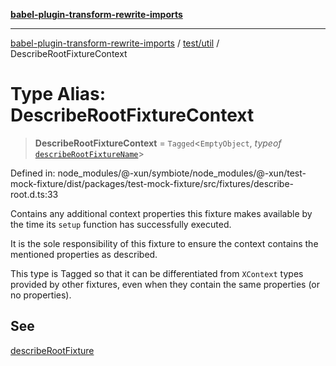 [**babel-plugin-transform-rewrite-imports**](../../../README.md)

***

[babel-plugin-transform-rewrite-imports](../../../README.md) / [test/util](../README.md) / DescribeRootFixtureContext

# Type Alias: DescribeRootFixtureContext

> **DescribeRootFixtureContext** = `Tagged`\<`EmptyObject`, *typeof* [`describeRootFixtureName`](../variables/describeRootFixtureName.md)\>

Defined in: node\_modules/@-xun/symbiote/node\_modules/@-xun/test-mock-fixture/dist/packages/test-mock-fixture/src/fixtures/describe-root.d.ts:33

Contains any additional context properties this fixture makes available by
the time its `setup` function has successfully executed.

It is the sole responsibility of this fixture to ensure the context contains
the mentioned properties as described.

This type is Tagged so that it can be differentiated from `XContext`
types provided by other fixtures, even when they contain the same properties
(or no properties).

## See

[describeRootFixture](../functions/describeRootFixture.md)
